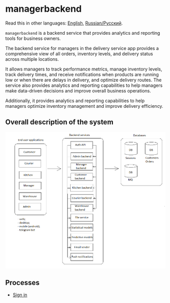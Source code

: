 # managerbackend

Read this in other languages: [English](managerbackend.md), [Russian/Русский](managerbackend.ru.md). 

`managerbackend` is a backend service that provides analytics and reporting tools for business owners.

The backend service for managers in the delivery service app provides a comprehensive view of all orders, inventory levels, and delivery status across multiple locations. 

It allows managers to track performance metrics, manage inventory levels, track delivery times, and receive notifications when products are running low or when there are delays in delivery, and optimize delivery routes. 
The service also provides analytics and reporting capabilities to help managers make data-driven decisions and improve overall business operations.

Additionally, it provides analytics and reporting capabilities to help managers optimize inventory management and improve delivery efficiency.

## Overall description of the system 

![system_overall](../img/system_overall.png)

## Processes 

- [Sign in](../processes/customer/signin.md)

